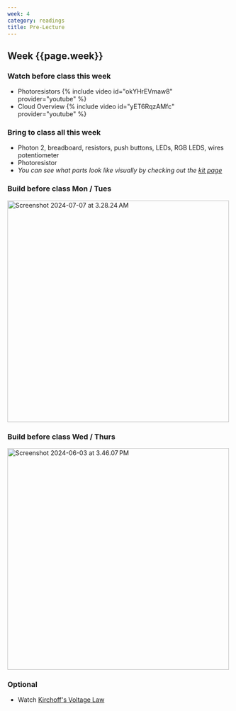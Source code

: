 ```yaml
---
week: 4
category: readings
title: Pre-Lecture 
---
```


## Week {{page.week}}

### Watch before class this week

* Photoresistors
  	{% include video id="okYHrEVmaw8" provider="youtube" %}
* Cloud Overview
  {% include video id="yET6RqzAMfc" provider="youtube" %}

### Bring to class all this week

- Photon 2, breadboard, resistors, push buttons, LEDs, RGB LEDS, wires potentiometer
- Photoresistor 
- *You can see what parts look like visually by checking out the [kit page](https://reparke.github.io/TAC348-Making-Smart-Devices/kit)*

### Build before class Mon / Tues 

<img src="week04.assets/Screenshot 2024-07-07 at 3.28.24 AM.png" alt="Screenshot 2024-07-07 at 3.28.24 AM" style="width:500px;"/>



### Build before class Wed / Thurs 

<img src="week04.assets/Screenshot 2024-06-03 at 3.46.07 PM.png" alt="Screenshot 2024-06-03 at 3.46.07 PM" style="width:500px;" />



### Optional

* Watch [Kirchoff's Voltage Law](https://www.khanacademy.org/science/ap-physics-1/ap-circuits-topic/kirchhoffs-loop-rule-ap/v/ee-kirchhoffs-voltage-law)